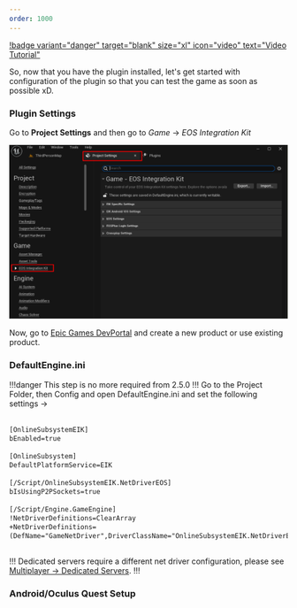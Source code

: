 ```yaml
---
order: 1000
---
```

[!badge variant="danger" target="blank" size="xl" icon="video" text="Video Tutorial"](https://youtu.be/tCuE6YOg_-I?si=saGI9DT7IiF_DwjO)

So, now that you have the plugin installed, let's get started with configuration of the plugin so that you can test the game as soon as possible xD.

### Plugin Settings

Go to **Project Settings** and then go to *Game* -> *EOS Integration Kit*

![](/static/Screenshot_12.png)

Now, go to [Epic Games DevPortal](https://dev.epicgames.com/portal/en-US/) and create a new product or use existing product. 

### DefaultEngine.ini

!!!danger This step is no more required from 2.5.0
!!!
Go to the Project Folder, then Config and open DefaultEngine.ini and set the following settings ->

```

[OnlineSubsystemEIK]
bEnabled=true

[OnlineSubsystem]
DefaultPlatformService=EIK

[/Script/OnlineSubsystemEIK.NetDriverEOS]
bIsUsingP2PSockets=true

[/Script/Engine.GameEngine]
!NetDriverDefinitions=ClearArray
+NetDriverDefinitions=(DefName="GameNetDriver",DriverClassName="OnlineSubsystemEIK.NetDriverEIK",DriverClassNameFallback="OnlineSubsystemUtils.IpNetDriver")


```

!!!
Dedicated servers require a different net driver configuration, please see [Multiplayer -> Dedicated Servers](</Multiplayer/Dedicated Servers.md>).
!!!

### Android/Oculus Quest Setup